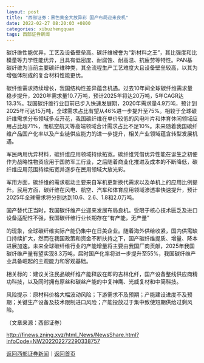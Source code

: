 ```yaml
---
layout: post
title: "西部证券：黑色黄金大放异彩 国产布局迎来良机"
date: 2022-02-27 08:20:03 +0800
categories: xibuzhengquan
tags: 西部证券新闻
---
```

<p>碳纤维性能优异，工艺及设备壁垒高。碳纤维被誉为“新材料之王”，其比强度和比模量等力学性能优异，且具有低密度、耐腐蚀、耐高温、抗疲劳等特性。PAN基碳纤维为当前主要碳纤维种类，其全流程生产工艺难度大且设备壁垒较高，以其为增强体制成的复合材料性能更优。</p><p>碳纤维需求持续增长，我国结构性差异蕴含机遇。过去10年间全球碳纤维需求量稳步提升，2020年需求量10.7万吨，预计2025年将达20万吨，5年CAGR达13.3%。我国碳纤维行业目前已步入快速发展期，2020年需求量4.9万吨，预计到2025年可达15万吨，全球需求占比有望从46%进一步提升至75%。相较于全球碳纤维需求分布领域多点开花，我国碳纤维在单价较低的风电叶片和体育休闲领域应用占比超71%，而航空航天等高端领域合计需求占比不足10%。未来随着我国碳纤维产品国产化率以及产业链供应能力的进一步提升，相关产业领域蕴含转型发展机遇。</p><p>军民两用优异材料，碳纤维应用领域持续拓宽。碳纤维凭借优异性能在诞生之初便作为战略性物资应用于国防军工行业，之后随着商业化推进及成本的不断降低，碳纤维应用范围持续拓宽并逐步在民用领域大放光彩。</p><p>军用方面，碳纤维的需求驱动主要来自军机更新换代需求以及单机上的应用比例提升。民用方面，碳纤维在风电、航空、汽车和体育应用领域渗透率快速提升，预计2025年全球需求将分别达到10.6、2.6、1.8和2.0万吨。</p><p>国产替代正当时，我国碳纤维产业迎来发展布局良机。受限于核心技术匮乏及进口设备适配性不强，我国碳纤维行业长期存在“有产能，无产量”</p><p>的现象，全球碳纤维实际产能仍集中在日美企业。随着海外供给收紧，国内供需缺口持续扩大，然而在我国政策和资金不断扶持之下，国产碳纤维提质、增量、降本进展加速。未来全球碳纤维行业的产能增量将主要由我国厂商贡献，2025年我国碳纤维产量有望实现8.3万吨，届时国产化率将进一步提升至55%，我国碳纤维产业具备崛起的主观能力和客观基础。</p><p>相关标的：建议关注民品碳纤维产能释放在即的吉林化纤，国产设备整线供应商精功科技，以及同时拥有原丝和碳丝产能的中复神鹰、光威复材和中简科技。</p><p>风险提示：原材料价格大幅波动风险；下游需求不及预期；产能建设进度不及预期；关键生产设备及技术限制进口风险；产能投放过于集中致使短期供给过剩风险。</p><p class="em_media">（文章来源：西部证券）</p>

<http://finews.zning.xyz/html_News/NewsShare.html?infoCode=NW202202272290338757>

[返回西部证券新闻](//finews.withounder.com/category/xibuzhengquan.html)｜[返回首页](//finews.withounder.com/)